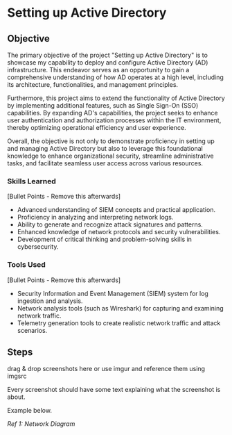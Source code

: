# Setting up Active Directory
## Objective
The primary objective of the project "Setting up Active Directory" is to showcase my capability to deploy and configure Active Directory (AD) infrastructure. This endeavor serves as an opportunity to gain a comprehensive understanding of how AD operates at a high level, including its architecture, functionalities, and management principles.

Furthermore, this project aims to extend the functionality of Active Directory by implementing additional features, such as Single Sign-On (SSO) capabilities. By expanding AD's capabilities, the project seeks to enhance user authentication and authorization processes within the IT environment, thereby optimizing operational efficiency and user experience.

Overall, the objective is not only to demonstrate proficiency in setting up and managing Active Directory but also to leverage this foundational knowledge to enhance organizational security, streamline administrative tasks, and facilitate seamless user access across various resources.


### Skills Learned
[Bullet Points - Remove this afterwards]

- Advanced understanding of SIEM concepts and practical application.
- Proficiency in analyzing and interpreting network logs.
- Ability to generate and recognize attack signatures and patterns.
- Enhanced knowledge of network protocols and security vulnerabilities.
- Development of critical thinking and problem-solving skills in cybersecurity.

### Tools Used
[Bullet Points - Remove this afterwards]

- Security Information and Event Management (SIEM) system for log ingestion and analysis.
- Network analysis tools (such as Wireshark) for capturing and examining network traffic.
- Telemetry generation tools to create realistic network traffic and attack scenarios.

## Steps
drag & drop screenshots here or use imgur and reference them using imgsrc

Every screenshot should have some text explaining what the screenshot is about.

Example below.

*Ref 1: Network Diagram*
